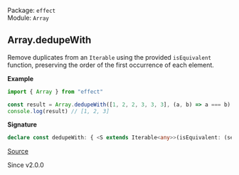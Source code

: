 Package: `effect`<br />
Module: `Array`<br />

## Array.dedupeWith

Remove duplicates from an `Iterable` using the provided `isEquivalent` function,
preserving the order of the first occurrence of each element.

**Example**

```ts
import { Array } from "effect"

const result = Array.dedupeWith([1, 2, 2, 3, 3, 3], (a, b) => a === b)
console.log(result) // [1, 2, 3]
```

**Signature**

```ts
declare const dedupeWith: { <S extends Iterable<any>>(isEquivalent: (self: ReadonlyArray.Infer<S>, that: ReadonlyArray.Infer<S>) => boolean): (self: S) => ReadonlyArray.With<S, ReadonlyArray.Infer<S>>; <A>(self: NonEmptyReadonlyArray<A>, isEquivalent: (self: A, that: A) => boolean): NonEmptyArray<A>; <A>(self: Iterable<A>, isEquivalent: (self: A, that: A) => boolean): Array<A>; }
```

[Source](https://github.com/Effect-TS/effect/tree/main/packages/effect/src/Array.ts#L3007)

Since v2.0.0
